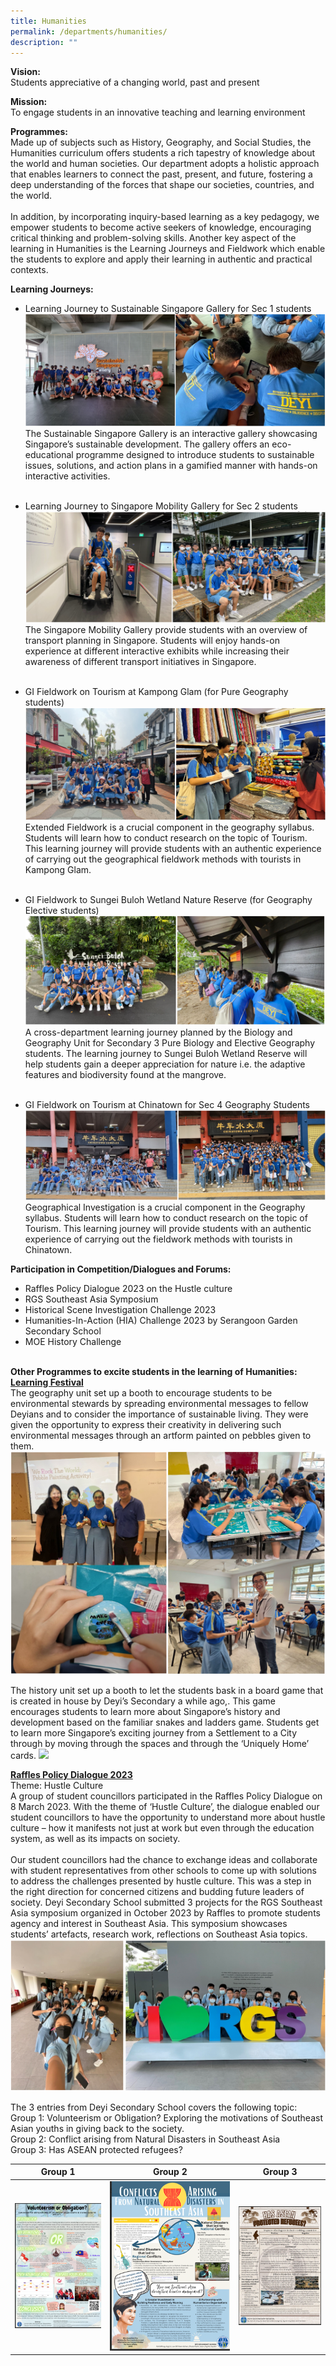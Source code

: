 ```yaml
---
title: Humanities
permalink: /departments/humanities/
description: ""
---
```

**Vision:** <br>
Students appreciative of a changing world, past and present 

**Mission:** <br>
To engage students in an innovative teaching and learning environment  
 
**Programmes:** <br> 
Made up of subjects such as History, Geography, and Social Studies, the Humanities curriculum offers students a rich tapestry of knowledge about the world and human societies. Our department adopts a holistic approach that enables learners to connect the past, present, and future, fostering a deep understanding of the forces that shape our societies, countries, and the world. 
<br><br>
In addition, by incorporating inquiry-based learning as a key pedagogy, we empower students to become active seekers of knowledge, encouraging critical thinking and problem-solving skills. Another key aspect of the learning in Humanities is the Learning Journeys and Fieldwork which enable the students to explore and apply their learning in authentic and practical contexts.  

**Learning Journeys:** <br>
* Learning Journey to Sustainable Singapore Gallery for Sec 1 students <br>
![](/images/Departments/Humanities/2023%20learning%20journey%20to%20sustainable%20singapore%20gallery%20for%20sec%201%20students.png) The Sustainable Singapore Gallery is an interactive gallery showcasing Singapore’s sustainable development. The gallery offers an eco-educational programme designed to introduce students to sustainable issues, solutions, and action plans in a gamified manner with hands-on interactive activities.
<br><br>
* Learning Journey to Singapore Mobility Gallery for Sec 2 students
![](/images/Departments/Humanities/2023%20singapore%20mobility%20gallery.png)
The Singapore Mobility Gallery provide students with an overview of transport planning in Singapore. Students will enjoy hands-on experience at different interactive exhibits while increasing their awareness of different transport initiatives in Singapore. <br><br>

* GI Fieldwork on Tourism at Kampong Glam (for Pure Geography students)
![](/images/Departments/Humanities/2023%20gi%20fieldwork%20on%20tourism%20at%20kampong%20glam.png)
Extended Fieldwork is a crucial component in the geography syllabus. Students will learn how to conduct research on the topic of Tourism. This learning journey will provide students with an authentic experience of carrying out the geographical fieldwork methods with tourists in Kampong Glam. <br><br>

* GI Fieldwork to Sungei Buloh Wetland Nature Reserve (for Geography Elective students)
![](/images/Departments/Humanities/2023%20sungei%20buloh%20wetland%20nature%20reserve.png)
A cross-department learning journey planned by the Biology and Geography Unit for Secondary 3 Pure Biology and Elective Geography students. The learning journey to Sungei Buloh Wetland Reserve will help students gain a deeper appreciation for nature i.e. the adaptive features and biodiversity found at the mangrove. <br><br>

* GI Fieldwork on Tourism at Chinatown for Sec 4 Geography Students
![](/images/Departments/Humanities/2023%20gi%20fieldwork%20on%20tourism%20at%20chinatown.png)
Geographical Investigation is a crucial component in the Geography syllabus. Students will learn how to conduct research on the topic of Tourism. This learning journey will provide students with an authentic experience of carrying out the fieldwork methods with tourists in Chinatown.


**Participation in Competition/Dialogues and Forums:**  <br>
* Raffles Policy Dialogue 2023 on the Hustle culture
* RGS Southeast Asia Symposium
* Historical Scene Investigation Challenge 2023
* Humanities-In-Action (HIA) Challenge 2023 by Serangoon Garden Secondary School
* MOE History Challenge
<br><br>

**Other Programmes to excite students in the learning of Humanities:**  <br>
<u><b>Learning Festival</b></u><br>
The geography unit set up a booth to encourage students to be environmental stewards by spreading environmental messages to fellow Deyians and to consider the importance of sustainable living. They were given the opportunity to express their creativity in delivering such environmental messages through an artform painted on pebbles given to them.
![](/images/Departments/Humanities/2023%20learning%20festival%201.png)

The history unit set up a booth to  let the students bask in a board game that is created in house by Deyi’s Secondary a while ago,. This game encourages students to learn more about Singapore’s history and development based on the familiar snakes and ladders game. Students get to learn more Singapore’s exciting journey from a Settlement to a City through by moving through the spaces and through the ‘Uniquely Home’ cards.
![](/images/Departments/Humanities/2023%20learning%20festival%202.png)


<u><b>Raffles Policy Dialogue 2023</b></u><br>
Theme: Hustle Culture <br>
A group of student councillors participated in the Raffles Policy Dialogue on 8 March 2023. With the theme of ‘Hustle Culture’, the dialogue enabled our student councillors to have the opportunity to understand more about hustle culture – how it manifests not just at work but even through the education system, as well as its impacts on society. <br><br>
Our student councillors had the chance to exchange ideas and collaborate with student representatives from other schools to come up with solutions to address the challenges presented by hustle culture. This was a step in the right direction for concerned citizens and budding future leaders of society.
Deyi Secondary School submitted 3 projects for the RGS Southeast Asia symposium organized in October 2023 by Raffles to promote students agency and interest in Southeast Asia. This symposium showcases students’ artefacts, research work, reflections on Southeast Asia topics. 
![](/images/Departments/Humanities/2023%20raffles%20policy%20dialogue.png)

The 3 entries from Deyi Secondary School covers the following topic: <br>
Group 1: Volunteerism or Obligation? Exploring the motivations of Southeast Asian youths in giving back to the society. <br>
Group 2: Conflict arising from Natural Disasters in Southeast Asia <br>
Group 3: Has ASEAN protected refugees?



| Group 1 | Group 2 | Group 3 |
| -------- | -------- | -------- |
| ![](/images/Departments/Humanities/2023%20rgs%20symposium%202.png) | ![](/images/Departments/Humanities/2023%20rgs%20symposium%203.png) | ![](/images/Departments/Humanities/2023%20rgs%20symposium%204.png) |